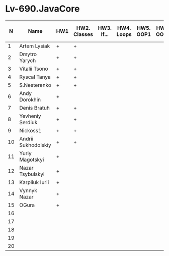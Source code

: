 # Lv-690.JavaCore
N|Name| HW1 | HW2. Classes|HW3. If...|HW4. Loops|HW5. OOP1 |HW6. OOP2 |HW7. Inner classes| HW8. Collection | HW9. String|HW10. Exception|HW11. Thread. IO|HW12. Java8
--|--|--|--|--|--|--|--|--|--|--|--|--|--
1|Artem Lysiak|+|+|||||||||||
2|Dmytro Yarych|+|+|||||||||||
3|Vitalii Tsono|+|+|||||||||||
4|Ryscal Tanya|+|+|||||||||||
5|S.Nesterenko|+|+|||||||||||
6|Andy Dorokhin|+||||||||||||
7|Denis Bratuh|+|+|||||||||||
8|Yevheniy Serdiuk|+|+|||||||||||
9|Nickoss1|+|+|||||||||||
10|Andrii Sukhodolskiy|+|+|||||||||||
11|Yuriy Magotskyi|+||||||||||||
12|Nazar Tsybulskyi|+||||||||||||
13|Karpliuk Iurii|+||||||||||||
14|Vynnyk Nazar|+||||||||||||
15|OGura|+||||||||||||
16||||||||||||||
17||||||||||||||
18||||||||||||||
19||||||||||||||
20||||||||||||||
